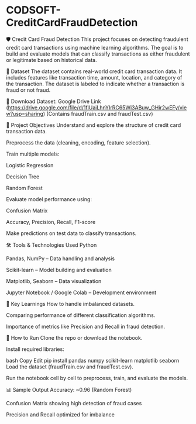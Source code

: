 # CODSOFT-CreditCardFraudDetection

🛡️ Credit Card Fraud Detection
This project focuses on detecting fraudulent credit card transactions using machine learning algorithms. The goal is to build and evaluate models that can classify transactions as either fraudulent or legitimate based on historical data.

📁 Dataset
The dataset contains real-world credit card transaction data. It includes features like transaction time, amount, location, and category of the transaction. The dataset is labeled to indicate whether a transaction is fraud or not fraud.

🔗 Download Dataset: Google Drive Link (https://drive.google.com/file/d/1flUaiLhnYIrRC65Wi3ABuw_GHir2wEFy/view?usp=sharing)
(Contains fraudTrain.csv and fraudTest.csv)

🎯 Project Objectives
Understand and explore the structure of credit card transaction data.

Preprocess the data (cleaning, encoding, feature selection).

Train multiple models:

Logistic Regression

Decision Tree

Random Forest

Evaluate model performance using:

Confusion Matrix

Accuracy, Precision, Recall, F1-score

Make predictions on test data to classify transactions.

🛠️ Tools & Technologies Used
Python

Pandas, NumPy – Data handling and analysis

Scikit-learn – Model building and evaluation

Matplotlib, Seaborn – Data visualization

Jupyter Notebook / Google Colab – Development environment

🧠 Key Learnings
How to handle imbalanced datasets.

Comparing performance of different classification algorithms.

Importance of metrics like Precision and Recall in fraud detection.

🚀 How to Run
Clone the repo or download the notebook.

Install required libraries:

bash
Copy
Edit
pip install pandas numpy scikit-learn matplotlib seaborn
Load the dataset (fraudTrain.csv and fraudTest.csv).

Run the notebook cell by cell to preprocess, train, and evaluate the models.

📊 Sample Output
Accuracy: ~0.96 (Random Forest)

Confusion Matrix showing high detection of fraud cases

Precision and Recall optimized for imbalance

